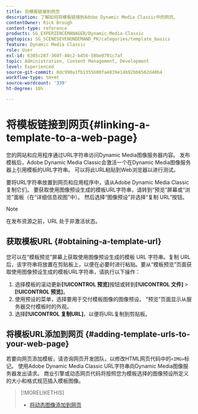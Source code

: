 ```yaml
---
title: 将模板链接到网页
description: 了解如何将模板链接到Adobe Dynamic Media Classic中的网页。
contentOwner: Rick Brough
content-type: reference
products: SG_EXPERIENCEMANAGER/Dynamic-Media-Classic
geptopics: SG_SCENESEVENONDEMAND_PK/categories/template_basics
feature: Dynamic Media Classic
role: User
exl-id: 6305c287-360f-48c2-b456-58be0791c7af
topic: Administration, Content Management, Development
level: Experienced
source-git-commit: 8dc990a1fb1355b00fa4839e14b92bb6562d40b4
workflow-type: tm+mt
source-wordcount: '339'
ht-degree: 16%

---
```


# 将模板链接到网页{#linking-a-template-to-a-web-page}

您的网站和应用程序通过URL字符串访问Dynamic Media图像服务器内容。 发布模板后，Adobe Dynamic Media Classic会激活一个在Dynamic Media图像服务器上引用模板的URL字符串。 可以将此URL粘贴到Web浏览器以进行测试。

要将URL字符串放置到网页和应用程序中，请从Adobe Dynamic Media Classic复制它们。 要获取使用图像预设生成的模板URL字符串，请转到“预览”屏幕或“浏览”面板（在“详细信息视图”中）。 然后选择“图像预设”并选择“复制 URL”按钮。

>[!NOTE]
>
>在发布资源之前，URL 处于非激活状态。

## 获取模板URL {#obtaining-a-template-url}

您可以在“模板预览”屏幕上获取使用图像预设生成的模板 URL 字符串。复制 URL 后，该字符串将放置在剪贴板上，以便在必要时进行粘贴。要从“模板预览”页面获取使用图像预设生成的模板URL字符串，请执行以下操作：

1. 选择模板的滚动更新&#x200B;**[!UICONTROL 预览]**&#x200B;按钮或转到&#x200B;**[!UICONTROL 文件]** > **[!UICONTROL 预览]**。
1. 使用预设的菜单，选择要用于交付模板图像的图像预设。 “预览”页面显示从服务器交付模板时的外观。
1. 选择&#x200B;**[!UICONTROL 复制URL]**，以便将URL复制到剪贴板。

## 将模板URL添加到网页 {#adding-template-urls-to-your-web-page}

若要向网页添加模板，请咨询网页开发团队，以修改HTML网页代码中的`<IMG>`标记。 使用Adobe Dynamic Media Classic URL字符串向Dynamic Media图像服务器发出请求。 商业引擎或动态网页代码将按照您为模板选择的图像预设所定义的大小和格式规范插入模板图像。

>[!MORELIKETHIS]
>
>* [将动态图像添加到网页](linking-urls-web-application.md#adding_dynamic_images_to_your_web_page)
